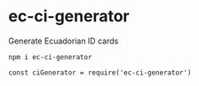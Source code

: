 # ec-ci-generator
Generate Ecuadorian ID cards

```npm i ec-ci-generator```

```const ciGenerator = require('ec-ci-generator')```
